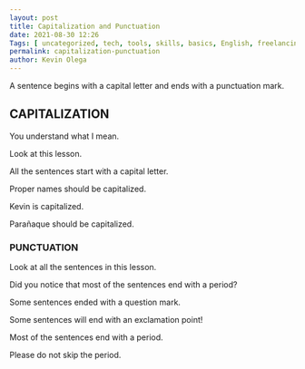 ```yaml
--- 
layout: post 
title: Capitalization and Punctuation
date: 2021-08-30 12:26
Tags: [ uncategorized, tech, tools, skills, basics, English, freelancing, stories, strategies, blog ]
permalink: capitalization-punctuation
author: Kevin Olega 
--- 
```

A sentence begins with a capital letter and ends with a punctuation mark.

## CAPITALIZATION

You understand what I mean.

Look at this lesson.

All the sentences start with a capital letter.

Proper names should be capitalized.

Kevin is capitalized.

Parañaque should be capitalized.

### PUNCTUATION

Look at all the sentences in this lesson.

Did you notice that most of the sentences end with a period?

Some sentences ended with a question mark.

Some sentences will end with an exclamation point!

Most of the sentences end with a period.

Please do not skip the period.